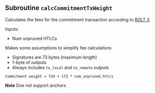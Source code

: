 ## Subroutine `calcCommitmentTxWeight`

Calculates the fees for the commitment transaction according to [BOLT 3](https://github.com/lightning/bolts/blob/master/03-transactions.md#fee-calculation).

Inputs:

-   Num unpruned HTLCs

Makes some assumptions to simplify fee calculations

-   Signatures are 73 bytes (maximum length)
-   1-byte of outputs
-   Always includes `to_local` and `to_remote` outputs

```
Commitment weight = 724 + 172 * num_unpruned_htlcs
```

**Note** Doe not support anchors
